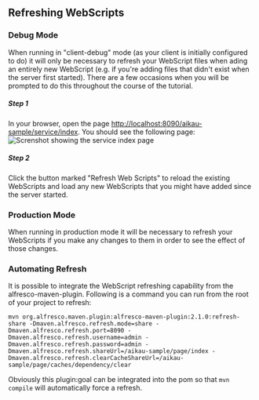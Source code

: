 ## Refreshing WebScripts

### Debug Mode
When running in "client-debug" mode (as your client is initially configured to do) it will only be necessary to refresh your WebScript files when ading an entirely new WebScript (e.g. if you're adding files that didn't exist when the server first started). There are a few occasions when you will be prompted to do this throughout the course of the tutorial.

##### Step 1
In your browser, open the page [http://localhost:8090/aikau-sample/service/index](http://localhost:8090/aikau-sample/service/index). You should see the following page:
![Screnshot showing the service index page](../resources/RefreshWebScripts.png "Screnshot of the service index page")
##### Step 2
Click the button marked "Refresh Web Scripts" to reload the existing WebScripts and load any new WebScripts that you might have added since the server started.

### Production Mode
When running in production mode it will be necessary to refresh your WebScripts if you make any changes to them in order to see the effect of those changes.

### Automating Refresh
It is possible to integrate the WebScript refreshing capability from the alfresco-maven-plugin. Following is a command you can run from the root of your project to refresh:

```
mvn org.alfresco.maven.plugin:alfresco-maven-plugin:2.1.0:refresh-share -Dmaven.alfresco.refresh.mode=share -Dmaven.alfresco.refresh.port=8090 -Dmaven.alfresco.refresh.username=admin -Dmaven.alfresco.refresh.password=admin -Dmaven.alfresco.refresh.shareUrl=/aikau-sample/page/index -Dmaven.alfresco.refresh.clearCacheShareUrl=/aikau-sample/page/caches/dependency/clear
```

Obviously this plugin:goal can be integrated into the pom so that ```mvn compile``` will automatically force a refresh.

